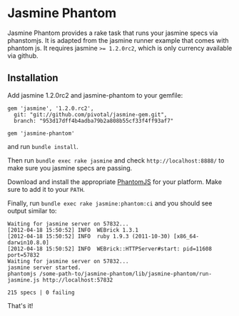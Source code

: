 Jasmine Phantom
===============

Jasmine Phantom provides a rake task that runs your jasmine specs via phanstomjs. It is adapted from the jasmine runner example that comes with
phantom js. It requires jasmine `>= 1.2.0rc2`, which is only currency available via github.

Installation
------------

Add jasmine 1.2.0rc2 and jasmine-phantom to your gemfile:

    gem 'jasmine', '1.2.0.rc2',
      git: "git://github.com/pivotal/jasmine-gem.git",
      branch: "953d17dff4b4adba79b2a808b55cf33f4ff93af7"

    gem 'jasmine-phantom'


and run `bundle install`.

Then run `bundle exec rake jasmine` and check `http://localhost:8888/` to make sure you jasmine specs are passing.

Download and install the appropriate [PhantomJS](http://code.google.com/p/phantomjs/downloads/list) for your platform.
Make sure to add it to your `PATH`.

Finally, run `bundle exec rake jasmine:phantom:ci` and you should see output similar to:

    Waiting for jasmine server on 57832...
    [2012-04-18 15:50:52] INFO  WEBrick 1.3.1
    [2012-04-18 15:50:52] INFO  ruby 1.9.3 (2011-10-30) [x86_64-darwin10.8.0]
    [2012-04-18 15:50:52] INFO  WEBrick::HTTPServer#start: pid=11608 port=57832
    Waiting for jasmine server on 57832...
    jasmine server started.
    phantomjs /some-path-to/jasmine-phantom/lib/jasmine-phantom/run-jasmine.js http://localhost:57832

    215 specs | 0 failing

That's it!

